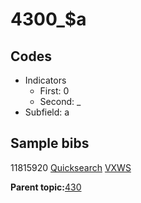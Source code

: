 # 4300\_$a

## Codes

-   Indicators
    -   First: 0
    -   Second: \_
-   Subfield: a

## Sample bibs

11815920 [Quicksearch](https://search.library.yale.edu/catalog/11815920) [VXWS](http://prodorbis.library.yale.edu:7014/vxws/GetHoldingsService?bibId=11815920)

**Parent topic:**[430](../../tags/430/430.md)

